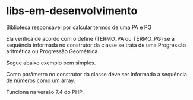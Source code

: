 # libs-em-desenvolvimento
Biblioteca responsável por calcular termos de uma PA e PG

Ela verifica de acordo com o define (TERMO_PA ou TERMO_PG) se a sequência informada no construtor da classe se trata de uma Progressão aritmética ou Progressão Geométrica

Segue abaixo exemplo bem simples.

Como parâmetro no construtor da classe deve ser informado a sequência de números como um array.

Funciona na versão 7.4 do PHP.
